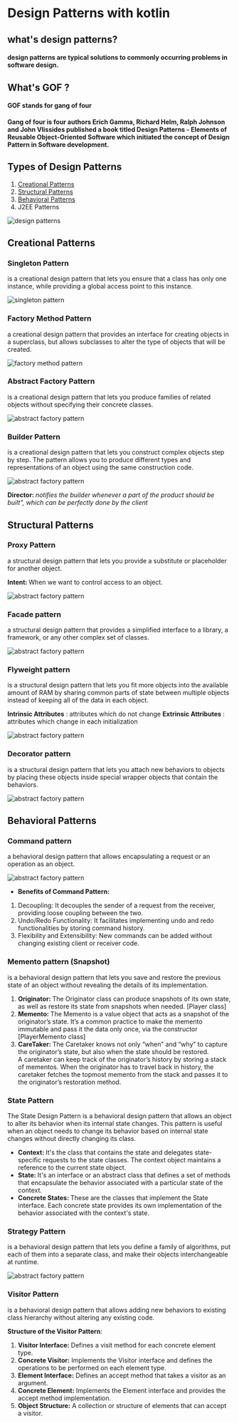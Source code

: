 # Design Patterns with kotlin

## what's design patterns?
#### design patterns are typical solutions to commonly occurring problems in software design.

## What's GOF ?
#### GOF stands for gang of four
#### Gang of four is four authors Erich Gamma, Richard Helm, Ralph Johnson and John Vlissides published a book titled Design Patterns - Elements of Reusable Object-Oriented Software which initiated the concept of Design Pattern in Software development.

## Types of Design Patterns
<ol>
    <li> <a href="#creational"> Creational Patterns </a>
    </li>
    <li> <a href="#structural"> Structural Patterns <a/>
    </li>
    <li>  <a href="#Behavioral"> Behavioral Patterns <a/>
    </li>
    <li>J2EE Patterns    
    </li>
</ol>

<img src="images/types_of_patterns.webp" alt="design patterns">


## <p id="creational"> Creational Patterns </p>

### Singleton Pattern 
is a creational design pattern that lets you ensure that a class has only one instance, while providing a global access point to this instance.

<img src="images/singleton-1.webp" alt="singleton pattern">

### Factory Method Pattern
a creational design pattern that provides an interface for creating objects in a superclass, but allows subclasses to alter the type of objects that will be created.

<img src="images/factory-method-1.webp" alt="factory method pattern">

### Abstract Factory Pattern
is a creational design pattern that lets you produce families of related objects without specifying their concrete classes.

<img src="images/abstract-factory.png" alt="abstract factory pattern">


### Builder Pattern
is a creational design pattern that lets you construct complex objects step by step. The pattern allows you to produce different types and representations of an object using the same construction code.

<img src="images/builder-pattern.webp" alt="abstract factory pattern">

<b>Director: </b> <i>notifies the builder whenever a part of the product should be built", which can be perfectly done by the client </i>


## <p id="structural"> Structural Patterns </p>

### Proxy Pattern
a structural design pattern that lets you provide a substitute or placeholder for another object.

<b> Intent: </b>When we want to control access to an object.

<img src="images/proxy.png" alt="abstract factory pattern">


### Facade pattern

a structural design pattern that provides a simplified interface to a library, a framework, or any other complex set of classes.

<img src="images/facade.png" alt="abstract factory pattern">


### Flyweight pattern

is a structural design pattern that lets you fit more objects into the available amount of RAM by sharing common parts of state between multiple objects instead of keeping all of the data in each object.

**Intrinsic Attributes** : attributes which do not change
**Extrinsic Attributes** : attributes which change in each initialization

<img src="images/flyweight.png" alt="abstract factory pattern">

### Decorator pattern

is a structural design pattern that lets you attach new behaviors to objects by placing these objects inside special wrapper objects that contain the behaviors.

<img src="images/decorator.png" alt="abstract factory pattern">

## <p id="behavioral"> Behavioral Patterns </p>

### Command pattern

a behavioral design pattern that allows encapsulating a request or an operation as an object.

<img src="images/command-pattern.png" alt="abstract factory pattern">

- <B>Benefits of Command Pattern:</B>
1. Decoupling: It decouples the sender of a request from the receiver, providing loose coupling between the two.
2. Undo/Redo Functionality: It facilitates implementing undo and redo functionalities by storing command history.
3. Flexibility and Extensibility: New commands can be added without changing existing client or receiver code.


### Memento pattern (Snapshot)

is a behavioral design pattern that lets you save and restore the previous state of an object without revealing the details of its implementation.

<ol>
<li>
<B> Originator: </B> The Originator class can produce snapshots of its own state, as well as restore its state from snapshots when needed. [Player class]
</li>
<li>
<B> Memento: </B> The Memento is a value object that acts as a snapshot of the originator’s state. It’s a common practice to make the memento immutable and pass it the data only once, via the constructor [PlayerMemento class]
</li>
<li>
<B> CareTaker: </B> The Caretaker knows not only “when” and “why” to capture the originator’s state, but also when the state should be restored.<Br>A caretaker can keep track of the originator’s history by storing a stack of mementos. When the originator has to travel back in history, the caretaker fetches the topmost memento from the stack and passes it to the originator’s restoration method.
</li>

</ol>

### State Pattern

The State Design Pattern is a behavioral design pattern that allows an object to alter its behavior when its internal state changes. This pattern is useful when an object needs to change its behavior based on internal state changes without directly changing its class.

<ul>
    <li>
<B> Context: </B> It's the class that contains the state and delegates state-specific requests to the state classes. The context object maintains a reference to the current state object.
</li>
<li>
<B> State: </B> It's an interface or an abstract class that defines a set of methods that encapsulate the behavior associated with a particular state of the context.
</li>
<li>
<B> Concrete States: </B>These are the classes that implement the State interface. Each concrete state provides its own implementation of the behavior associated with the context's state.
</li>

</ul>

### Strategy Pattern

is a behavioral design pattern that lets you define a family of algorithms, put each of them into a separate class, and make their objects interchangeable at runtime.

<img src="images/strategy.png" alt="abstract factory pattern">

### Visitor Pattern

is a behavioral design pattern that allows adding new behaviors to existing class hierarchy without altering any existing code.

**Structure of the Visitor Pattern**:

1. **Visitor Interface:** Defines a visit method for each concrete element type.
2. **Concrete Visitor:** Implements the Visitor interface and defines the operations to be performed on each element type.
3. **Element Interface:** Defines an accept method that takes a visitor as an argument.
4. **Concrete Element:** Implements the Element interface and provides the accept method implementation.
5. **Object Structure:** A collection or structure of elements that can accept a visitor.